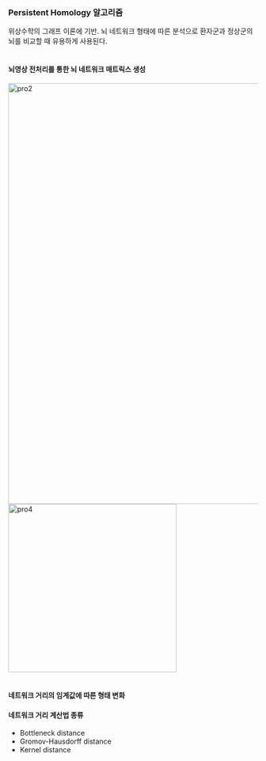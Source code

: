 ### Persistent Homology 알고리즘 
위상수학의 그래프 이론에 기반. 뇌 네트워크 형태에 따른 분석으로 환자군과 정상군의 뇌를 비교할 때 유용하게 사용된다.   
<br>

#### 뇌영상 전처리를 통한 뇌 네트워크 매트릭스 생성

<img width="850" alt="pro2" src="https://github.com/user-attachments/assets/ebf7246d-4845-4431-a87b-6744d17a92df" />   
<br>   
<img width="340" alt="pro4" src="https://github.com/user-attachments/assets/97231196-8296-4ded-9abb-64c42f859696" />
<br><br>   

#### 네트워크 거리의 임계값에 따른 형태 변화



#### 네트워크 거리 계산법 종류
- Bottleneck distance
- Gromov-Hausdorff distance
- Kernel distance


